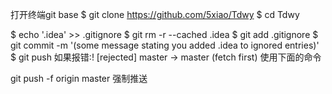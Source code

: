 打开终端git base
$ git clone https://github.com/5xiao/Tdwy
$ cd Tdwy

$ echo '.idea' >> .gitignore
$ git rm -r --cached .idea
$ git add .gitignore
$ git commit -m '(some message stating you added .idea to ignored entries)'
$ git push
如果报错:! [rejected]        master -> master (fetch first)
使用下面的命令

git push -f origin master  强制推送